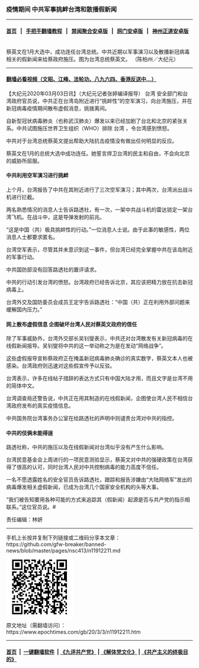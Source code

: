### 疫情期间 中共军事挑衅台湾和散播假新闻
------------------------

#### [首页](https://github.com/gfw-breaker/banned-news/blob/master/README.md) &nbsp;&nbsp;|&nbsp;&nbsp; [手把手翻墙教程](https://github.com/gfw-breaker/guides/wiki) &nbsp;&nbsp;|&nbsp;&nbsp; [禁闻聚合安卓版](https://github.com/gfw-breaker/bn-android) &nbsp;&nbsp;|&nbsp;&nbsp; [网门安卓版](https://github.com/oGate2/oGate) &nbsp;&nbsp;|&nbsp;&nbsp; [神州正道安卓版](https://github.com/SzzdOgate/update) 



<div><img alt="" class="aligncenter wp-post-image" src="https://i.epochtimes.com/assets/uploads/2020/01/283610c560a081ff638271734ebfe859-600x400.jpg"/>
<div class="red16 caption">
 蔡英文在1月大选中，成功连任台湾总统。中共近期以军事演习以及散播新冠病毒相关的假新闻来给蔡政府施压。图为台湾总统蔡英文。 （陈柏州／大纪元）
</div>
</div><hr/>

#### [翻墙必看视频（文昭、江峰、法轮功、八九六四、香港反送中...）](https://github.com/gfw-breaker/banned-news/blob/master/pages/link3.md)

<div><p>
 【大纪元2020年03月03日讯】（大纪元记者张婷编译报导）
 <ok href="https://www.epochtimes.com/gb/tag/%E5%8F%B0%E6%B9%BE.html">
  台湾
 </ok>
 安全部门和台湾政府官员说，中共正在台湾岛附近进行“挑衅性”的空军演习，向台湾施压，并在新冠病毒疫情期间散布虚假消息，挑拨离间。
</p>
<p>
 自新型冠状病毒肺炎（也称武汉肺炎）爆发以来已经加剧了台北和北京的紧张关系。中共试图施压世界卫生组织（WHO）排除
 <ok href="https://www.epochtimes.com/gb/tag/%E5%8F%B0%E6%B9%BE.html">
  台湾
 </ok>
 ，令台湾感到愤怒。
</p>
<p>
 中共对于台湾总统蔡英文提出帮助大陆抗击疫情没有做出任何明显的反应。
</p>
<p>
 蔡英文在1月的总统大选中成功连任。她誓言捍卫台湾的民主和自由，不会向北京的威胁所屈服。
</p>
<h4>
 中共利用空军演习进行挑衅
</h4>
<p>
 上个月，台湾报告了中共在其附近进行了三次空军演习；其中两次，台湾派出战斗机进行拦截。
</p>
<p>
 两名熟悉情况的消息人士告诉路透社，有一次，一架中共战斗机的雷达锁定一架台湾飞机。在战斗中，这是导弹发射的前兆。
</p>
<p>
 “这是中国（共）极具挑衅性的行动。”一位消息人士说。由于此事的敏感性，两位消息人士都要求匿名。
</p>
<p>
 台湾空军表示，尽管其并未意识到这一事件，但台湾已经完全掌握中共在该岛附近的军事行动。
</p>
<p>
 中共国防部没有回答路透社的置评请求。
</p>
<p>
 中共的行动引发台湾的愤怒。台湾政府已经告诉北京，其应该把精力放在抗击新冠病毒上。
</p>
<p>
 台湾外交及国防委员会成员王定宇告诉路透社：“中国（共）正在利用外部问题来缓解国内压力。”
</p>
<h4>
 网上散布虚假信息 企图破坏台湾人民对蔡英文政府的信任
</h4>
<p>
 除了军事威胁外，台湾外交部长吴钊燮表示，中共还对台湾散发有关新冠病毒的在线假新闻报导。吴钊燮将中共的这一举动称之为是在发动“网络战争”。
</p>
<p>
 这些虚假报导宣称蔡政府正在掩盖新冠病毒肺炎确诊的真实数字，蔡英文本人也被感染。台湾政府则迅速对这些假宣传予以反驳。
</p>
<p>
 台湾表示，许多在线帖子措辞的表达方式只有中国大陆才用，而且文字是台湾不用的简体中文。
</p>
<p>
 台湾调查局还警告说，中共正在用其制造的在线假新闻，企图使台湾人民不相信台湾政府发布的真实疫情信息。
</p>
<p>
 中共国务院台湾事务办公室在给路透社的声明中则谴责台湾对中共的指控。
</p>
<h4>
 中共的伎俩未能得逞
</h4>
<p>
 路透社称，中共的施压以及在线假新闻对台湾似乎没有产生什么影响。
</p>
<p>
 台湾民意基金会上周进行的一项民意测验显示，蔡英文对中共的强硬政策在台湾获得了很高的认可，同时台湾人民对中共控制病毒的能力高度不信任。
</p>
<p>
 一名不愿透露姓名的安全官员告诉路透社，跟踪和报告涉嫌由“大陆网络军”发出的病毒爆发相关虚假新闻，已成为台湾几个国家安全机构的头等大事。
</p>
<p>
 “我们被告知要用各种可能的方式来追踪其（假新闻）起源是否与共产党的指示相联系。”这位官员说。#
</p>
<p>
 责任编辑：林妍
</p>
</div>
<hr/>
手机上长按并复制下列链接或二维码分享本文章：<br/>
https://github.com/gfw-breaker/banned-news/blob/master/pages/nsc413/n11912211.md <br/>
<a href='https://github.com/gfw-breaker/banned-news/blob/master/pages/nsc413/n11912211.md'><img src='https://github.com/gfw-breaker/banned-news/blob/master/pages/nsc413/n11912211.md.png'/></a> <br/>
原文地址（需翻墙访问）：https://www.epochtimes.com/gb/20/3/3/n11912211.htm


------------------------
#### [首页](https://github.com/gfw-breaker/banned-news/blob/master/README.md) &nbsp;|&nbsp; [一键翻墙软件](https://github.com/gfw-breaker/nogfw/blob/master/README.md) &nbsp;| [《九评共产党》](https://github.com/gfw-breaker/9ping.md/blob/master/README.md#九评之一评共产党是什么) | [《解体党文化》](https://github.com/gfw-breaker/jtdwh.md/blob/master/README.md) | [《共产主义的终极目的》](https://github.com/gfw-breaker/gczydzjmd.md/blob/master/README.md)


<img src='http://gfw-breaker.win/banned-news/pages/nsc413/n11912211.md' width='0px' height='0px'/>